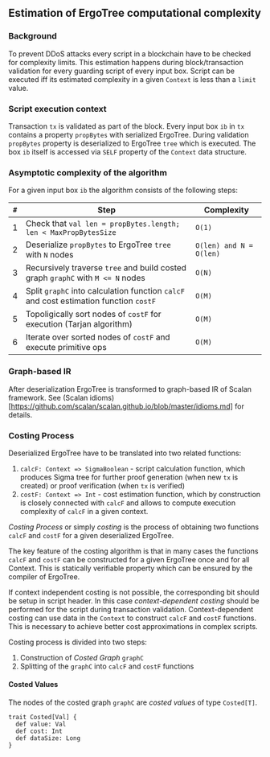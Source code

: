 
## Estimation of ErgoTree computational complexity
 
### Background

To prevent DDoS attacks every script in a blockchain have to be checked for complexity limits.
This estimation happens during block/transaction validation for every guarding script of every input box.
Script can be executed iff its estimated complexity in a given `Context` is less than a `limit` value.

### Script execution context

Transaction `tx` is validated as part of the block.
Every input box `ib` in `tx` contains a property `propBytes` with serialized ErgoTree.
During validation `propBytes` property is deserialized to ErgoTree `tree` which is executed.
The box `ib` itself is accessed via `SELF` property of the `Context` data structure.

### Asymptotic complexity of the algorithm

For a given input box `ib` the algorithm consists of the following steps:

`#` | Step                                                              | Complexity                 
----|-------------------------------------------------------------------|-----------
1   | Check that `val len = propBytes.length; len < MaxPropBytesSize`   | `O(1)` 
2   | Deserialize `propBytes` to ErgoTree `tree`  with `N` nodes        | `O(len) and N = O(len)` 
3   | Recursively traverse `tree` and build costed graph `graphC` with `M <= N` nodes | `O(N)`
4   | Split `graphC` into calculation function `calcF` and cost estimation function `costF` | `O(M)`
5   | Topoligically sort nodes of `costF` for execution (Tarjan algorithm) | `O(M)`
6   | Iterate over sorted nodes of `costF` and execute primitive ops    | `O(M)` 

### Graph-based IR

After deserialization ErgoTree is transformed to graph-based IR of Scalan framework.
See (Scalan idioms)[https://github.com/scalan/scalan.github.io/blob/master/idioms.md] for details.

### Costing Process 

Deserialized ErgoTree have to be translated into two related functions: 
1) `calcF: Context => SigmaBoolean` - script calculation function, which produces Sigma tree for 
further proof generation (when new `tx` is created) or proof verification (when `tx` is verified)
2) `costF: Context => Int` - cost estimation function, which by construction is closely connected 
with `calcF` and allows to compute execution complexity of `calcF` in a given context.

_Costing Process_ or simply _costing_ is the process of obtaining two functions `calcF` and `costF` 
for a given deserialized ErgoTree.

The key feature of the costing algorithm is that in many cases the functions `calcF` and `costF` can be 
constructed for a given ErgoTree once and for all Context. This is statically verifiable property
which can be ensured by the compiler of ErgoTree.

If context independent costing is not possible, the corresponding bit should be setup in script header.
In this case _context-dependent costing_ should be performed for the script during transaction validation.
Context-dependent costing can use data in the `Context` to construct `calcF` and `costF` functions.
This is necessary to achieve better cost approximations in complex scripts. 

Costing process is divided into two steps:
1) Construction of _Costed Graph_ `graphC`
2) Splitting of the `graphC` into `calcF` and `costF` functions

#### Costed Values

The nodes of the costed graph `graphC` are _costed values_ of type `Costed[T]`.
```
trait Costed[Val] {
  def value: Val
  def cost: Int
  def dataSize: Long
}
```

